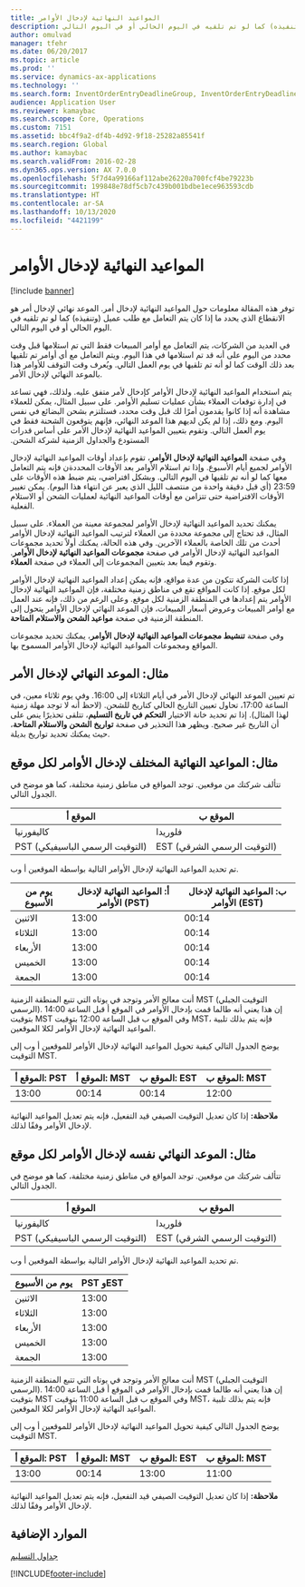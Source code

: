 ```yaml
---
title: المواعيد النهائية لإدخال الأوامر
description: توفر هذه المقالة معلومات حول المواعيد النهائية لإدخال أمر. الموعد نهائي لإدخال أمر هو الانقطاع الذي يحدد ما إذا كان يتم التعامل مع طلب عميل (وتنفيذه) كما لو تم تلقيه في اليوم الحالي أو في اليوم التالي.
author: omulvad
manager: tfehr
ms.date: 06/20/2017
ms.topic: article
ms.prod: ''
ms.service: dynamics-ax-applications
ms.technology: ''
ms.search.form: InventOrderEntryDeadlineGroup, InventOrderEntryDeadlineParameters, InventOrderEntryDeadlineTable, MCRAutoTaxRules
audience: Application User
ms.reviewer: kamaybac
ms.search.scope: Core, Operations
ms.custom: 7151
ms.assetid: bbc4f9a2-df4b-4d92-9f18-25282a85541f
ms.search.region: Global
ms.author: kamaybac
ms.search.validFrom: 2016-02-28
ms.dyn365.ops.version: AX 7.0.0
ms.openlocfilehash: 5f7d4a99166af112abe26220a700fcf4be79223b
ms.sourcegitcommit: 199848e78df5cb7c439b001bdbe1ece963593cdb
ms.translationtype: HT
ms.contentlocale: ar-SA
ms.lasthandoff: 10/13/2020
ms.locfileid: "4421199"
---
```

# <a name="order-entry-deadlines"></a>المواعيد النهائية لإدخال الأوامر

[!include [banner](../includes/banner.md)]

توفر هذه المقالة معلومات حول المواعيد النهائية لإدخال أمر. الموعد نهائي لإدخال أمر هو الانقطاع الذي يحدد ما إذا كان يتم التعامل مع طلب عميل (وتنفيذه) كما لو تم تلقيه في اليوم الحالي أو في اليوم التالي.

في العديد من الشركات، يتم التعامل مع أوامر المبيعات فقط التي تم استلامها قبل وقت محدد من اليوم على أنه قد تم استلامها في هذا اليوم. ويتم التعامل مع أي أوامر تم تلقيها بعد ذلك الوقت كما لو أنه تم تلقيها في يوم العمل التالي. ويُعرف وقت التوقف للأوامر هذا بالموعد النهائي لإدخال الأمر.  

يتم استخدام المواعيد النهائية لإدخال الأوامر كإدخال لأمر متفق عليه. ولذلك، فهي تساعد في إدارة توقعات العملاء بشأن عمليات تسليم الأوامر. على سبيل المثال، يمكن للعملاء مشاهدة أنه إذا كانوا يقدمون أمرًا لك قبل وقت محدد، فستلتزم بشحن البضائع في نفس اليوم. ‏‫ومع ذلك، إذا لم يكن لديهم هذا الموعد النهائي، فإنهم يتوقعون الشحنة فقط في يوم العمل التالي. وتقوم بتعيين المواعيد النهائية لإدخال الأمر على أساس قدرات المستودع والجداول الزمنية لشركة الشحن.‬  

وفي صفحة **المواعيد النهائية لإدخال الأوامر‬**، تقوم بإعداد أوقات المواعيد النهائية لإدخال الأوامر لجميع أيام الأسبوع. وإذا تم استلام الأوامر بعد الأوقات المحددةن فإنه يتم التعامل معها كما لو أنه تم تلقيها في اليوم التالي. وبشكل افتراضي، يتم ضبط هذه الأوقات على 23:59 (أي قبل دقيقة واحدة من منتصف الليل الذي يعبر عن انتهاء هذا اليوم). يمكن تغيير الأوقات الافتراضية حتى تتزامن مع أوقات المواعيد النهائية لعمليات الشحن أو الاستلام الفعلية.  

يمكنك تحديد المواعيد النهائية لإدخال الأوامر لمجموعة معينة من العملاء. على سبيل المثال، قد تحتاج إلى مجموعة محددة من العملاء لترتيب المواعيد النهائية لإدخال الأوامر أحدث من تلك الخاصة بالعملاء الآخرين. وفي هذه الحالة، يمكنك أولاً تحديد مجموعات المواعيد النهائية لإدخال الأوامر في صفحة **مجموعات المواعيد النهائية لإدخال الأوامر**. وتقوم فيما بعد بتعيين المجموعات إلى العملاء في صفحة **العملاء**.  

إذا كانت الشركة تتكون من عدة مواقع، فإنه يمكن إعداد المواعيد النهائية لإدخال الأوامر لكل موقع. إذا كانت المواقع تقع في مناطق زمنية مختلفة، فإن المواعيد النهائية لإدخال الأوامر يتم إعدادها في المنطقة الزمنية لكل موقع. وعلى الرغم من ذلك، فإنه عند العمل مع أوامر المبيعات وعروض أسعار المبيعات، فإن الموعد النهائي لإدخال الأوامر يتحول إلى المنطقة الزمنية في صفحة **مواعيد الشحن والاستلام المتاحة**.  

وفي صفحة **تنشيط مجموعات المواعيد النهائية لإدخال الأوامر**، يمكنك تحديد مجموعات المواقع ومجموعات المواعيد النهائية لإدخال الأوامر المسموح بها.

## <a name="example-order-entry-deadline"></a>مثال: الموعد النهائي لإدخال الأمر
تم تعيين الموعد النهائي لإدخال الأمر في أيام الثلاثاء إلى 16:00. وفي يوم ثلاثاء معين، في الساعة 17:00، تحاول تعيين التاريخ الحالي كتاريخ للشحن. ‏‫(لاحظ أنه لا توجد مهلة زمنية لهذا المثال).‬ إذا تم تحديد خانة الاختيار **التحكم في تاريخ التسليم**، تتلقى تحذيرًا ينص على أن التاريخ غير صحيح. ويظهر هذا التحذير في صفحة **تواريخ الشحن والاستلام المتاحة**، حيث يمكنك تحديد تواريخ بديلة.

## <a name="example-different-order-entry-deadlines-per-site"></a>مثال: المواعيد النهائية المختلف لإدخال الأوامر لكل موقع
تتألف شركتك من موقعين. توجد المواقع في مناطق زمنية مختلفة، كما هو موضح في الجدول التالي.

| الموقع أ                      | الموقع ب                      |
|-----------------------------|-----------------------------|
| كاليفورنيا                  | فلوريدا                     |
| PST (التوقيت الرسمي الباسيفيكي) | EST (التوقيت الرسمي الشرقي) |

تم تحديد المواعيد النهائية لإدخال الأوامر التالية بواسطة الموقعين أ وب.

| يوم من الأسبوع             | أ: المواعيد النهائية لإدخال الأوامر (PST) | ب: المواعيد النهائية لإدخال الأوامر (EST) |
|-----------------------------|--------------------------------|--------------------------------|
| الاثنين                      | 13:00                          | 00:14                          |
| الثلاثاء                     | 13:00                          | 00:14                          |
| الأربعاء                   | 13:00                          | 00:14                          |
| الخميس                    | 13:00                          | 00:14                          |
| الجمعة                      | 13:00                          | 00:14                          |

أنت معالج الأمر وتوجد في يوتاه التي تتبع المنطقة الزمنية MST (التوقيت الجبلي الرسمي). إن هذا يعني أنه طالما قمت بإدخال الأوامر في الموقع أ قبل الساعة 14:00 بتوقيت MST وفي الموقع ب قبل الساعة 12:00 بتوقيت MST، فإنه يتم بذلك تلبية المواعيد النهائية لإدخال الأوامر لكلا الموقعين.  

يوضح الجدول التالي كيفية تحويل المواعيد النهائية لإدخال الأوامر للموقعين أ وب إلى التوقيت MST.

| الموقع أ: PST         | الموقع أ: MST        | الموقع ب: EST           | الموقع ب: MST        |
|---------------------|--------------------|-----------------------|--------------------|
| 13:00               | 00:14              | 00:14                 | 12:00              |

**ملاحظة:** إذا كان تعديل التوقيت الصيفي قيد التفعيل، فإنه يتم تعديل المواعيد النهائية لإدخال الأوامر وفقًا لذلك.

## <a name="example-same-order-entry-deadline-per-site"></a>مثال: الموعد النهائي نفسه لإدخال الأوامر لكل موقع
تتألف شركتك من موقعين. توجد المواقع في مناطق زمنية مختلفة، كما هو موضح في الجدول التالي.

| الموقع أ                      | الموقع ب                      |
|-----------------------------|-----------------------------|
| كاليفورنيا                  | فلوريدا                     |
| PST (التوقيت الرسمي الباسيفيكي) | EST (التوقيت الرسمي الشرقي) |

تم تحديد المواعيد النهائية لإدخال الأوامر التالية بواسطة الموقعين أ وب.

| يوم من الأسبوع | PST وEST |
|-----------------|-------------|
| الاثنين          | 13:00       |
| الثلاثاء         | 13:00       |
| الأربعاء       | 13:00       |
| الخميس        | 13:00       |
| الجمعة          | 13:00       |

أنت معالج الأمر وتوجد في يوتاه التي تتبع المنطقة الزمنية MST (التوقيت الجبلي الرسمي). إن هذا يعني أنه طالما قمت بإدخال الأوامر في الموقع أ قبل الساعة 14:00 بتوقيت MST وفي الموقع ب قبل الساعة 11:00 بتوقيت MST، فإنه يتم بذلك تلبية المواعيد النهائية لإدخال الأوامر لكلا الموقعين. 

يوضح الجدول التالي كيفية تحويل المواعيد النهائية لإدخال الأوامر للموقعين أ وب إلى التوقيت MST.

| الموقع أ: PST         | الموقع أ: MST        | الموقع ب: EST           | الموقع ب: MST        |
|---------------------|--------------------|-----------------------|--------------------|
| 13:00               | 00:14              | 13:00                 | 11:00              |

**ملاحظة:** إذا كان تعديل التوقيت الصيفي قيد التفعيل، فإنه يتم تعديل المواعيد النهائية لإدخال الأوامر وفقًا لذلك.

<a name="additional-resources"></a>الموارد الإضافية
--------

[جداول التسليم](delivery-schedules.md)





[!INCLUDE[footer-include](../../includes/footer-banner.md)]